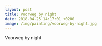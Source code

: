 ```yaml
---
layout: post
title: Voorweg by night
date: 2018-04-25 14:17:01 +0200
image: /img/painting/voorweg-by-night.jpg
---
```


Voorweg by night
